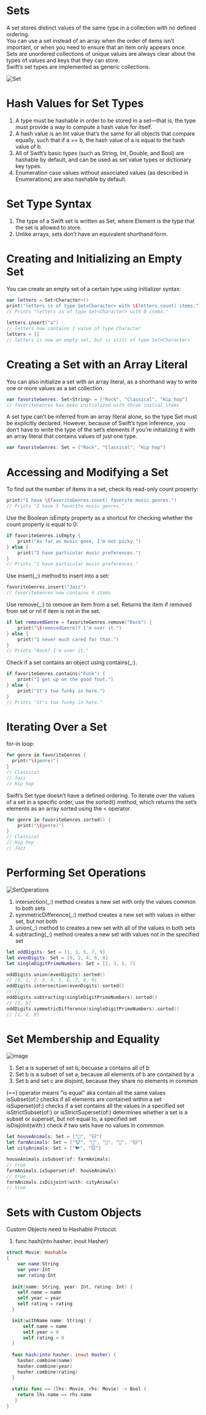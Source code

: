 # Sets
A set stores distinct values of the same type in a collection with no defined ordering.  
You can use a set instead of an array when the order of items isn’t important, or when you need to ensure that an item only appears once.  
Sets are unordered collections of unique values are always clear about the types of values and keys that they can store.  
Swift’s set types are implemented as generic collections.  

![Set](https://user-images.githubusercontent.com/89819167/131729428-eea1311e-fb1d-4f98-bd47-056f3f86af98.png)

# Hash Values for Set Types
1. A type must be hashable in order to be stored in a set—that is, the type must provide a way to compute a hash value for itself.  
2. A hash value is an Int value that’s the same for all objects that compare equally, such that if a == b, the hash value of a is equal to the hash value of b.  
3. All of Swift’s basic types (such as String, Int, Double, and Bool) are hashable by default, and can be used as set value types or dictionary key types.
4. Enumeration case values without associated values (as described in Enumerations) are also hashable by default.

# Set Type Syntax
1. The type of a Swift set is written as Set<Element>, where Element is the type that the set is allowed to store.  
2. Unlike arrays, sets don’t have an equivalent shorthand form.

# Creating and Initializing an Empty Set

You can create an empty set of a certain type using initializer syntax:
```swift
var letters = Set<Character>()
print("letters is of type Set<Character> with \(letters.count) items.")
// Prints "letters is of type Set<Character> with 0 items."  
  
letters.insert("a")
// letters now contains 1 value of type Character
letters = []
// letters is now an empty set, but is still of type Set<Character>
```

# Creating a Set with an Array Literal

You can also initialize a set with an array literal, as a shorthand way to write one or more values as a set collection.  
```swift 
var favoriteGenres: Set<String> = ["Rock", "Classical", "Hip hop"]
// favoriteGenres has been initialized with three initial items
```
  
A set type can’t be inferred from an array literal alone, so the type Set must be explicitly declared. However, because of Swift’s type inference, you don’t have to write the type of the set’s elements if you’re initializing it with an array literal that contains values of just one type.  

```swift 
var favoriteGenres: Set = ["Rock", "Classical", "Hip hop"]
```
  
# Accessing and Modifying a Set
To find out the number of items in a set, check its read-only count property:  
```swift
print("I have \(favoriteGenres.count) favorite music genres.")
// Prints "I have 3 favorite music genres."
```
  
Use the Boolean isEmpty property as a shortcut for checking whether the count property is equal to 0:  
```swift
if favoriteGenres.isEmpty {
    print("As far as music goes, I'm not picky.")
} else {
    print("I have particular music preferences.")
}
// Prints "I have particular music preferences."
```

Use insert(_:) method to insert into a set:
```swift
favoriteGenres.insert("Jazz")
// favoriteGenres now contains 4 items
```
  
Use remove(_:) to remove an item from a set. Returns the item if removed from set or nil if item is not in the set.  
```swift
if let removedGenre = favoriteGenres.remove("Rock") {
    print("\(removedGenre)? I'm over it.")
} else {
    print("I never much cared for that.")
}
// Prints "Rock? I'm over it."
```
  
Check if a set contains an object using contains(_:).
```swift
if favoriteGenres.contains("Funk") {
    print("I get up on the good foot.")
} else {
    print("It's too funky in here.")
}
// Prints "It's too funky in here."
```

# Iterating Over a Set
for-in loop:
```swift
for genre in favoriteGenres {
  print("\(genre)")
}
// Classical
// Jazz
// Hip hop
```
  
Swift’s Set type doesn’t have a defined ordering. To iterate over the values of a set in a specific order, use the sorted() method, which returns the set’s elements as an array sorted using the < operator.  
```swift
for genre in favoriteGenres.sorted() {
    print("\(genre)")
}
// Classical
// Hip hop
// Jazz
```

# Performing Set Operations

![SetOperations](https://user-images.githubusercontent.com/89819167/131910089-10a4495a-dfe7-4750-8c73-49d3c629a404.png)

1. intersection(_:) method creates a new set with only the values common to both sets
2. symmetricDifference(_:) method creates a new set with values in either set, but not both
3. union(_:) method to creates a new set with all of the values in both sets
4. subtracting(_:) method creates a new set with values not in the specified set

```swift
let oddDigits: Set = [1, 3, 5, 7, 9]
let evenDigits: Set = [0, 2, 4, 6, 8]
let singleDigitPrimeNumbers: Set = [2, 3, 5, 7]

oddDigits.union(evenDigits).sorted()
// [0, 1, 2, 3, 4, 5, 6, 7, 8, 9]
oddDigits.intersection(evenDigits).sorted()
// []
oddDigits.subtracting(singleDigitPrimeNumbers).sorted()
// [1, 9]
oddDigits.symmetricDifference(singleDigitPrimeNumbers).sorted()
// [1, 2, 9]
```

# Set Membership and Equality

![image](https://user-images.githubusercontent.com/89819167/131910993-92285c79-0166-4bcf-b1ca-15a98e2cbbd6.png)

1. Set a is superset of set b, becuase a contains all of b
2. Set b is a subset of set a, because all elements of b are contained by a
3. Set b and set c are disjoint, because they share no elements in common

(==) operator means "is equal" aka contain all the same values  
isSubset(of:) checks if all elements are contained within a set  
isSuperset(of:) checks if a set contains all the values in a specified set  
isStrictSubset(of:) or isStrictSuperset(of:) determines whether a set is a subset or superset, but not equal to, a specified set  
isDisjoint(with:) check if two sets have no values in commmon

```swift
let houseAnimals: Set = ["🐶", "🐱"]
let farmAnimals: Set = ["🐮", "🐔", "🐑", "🐶", "🐱"]
let cityAnimals: Set = ["🐦", "🐭"]

houseAnimals.isSubset(of: farmAnimals)
// true
farmAnimals.isSuperset(of: houseAnimals)
// true
farmAnimals.isDisjoint(with: cityAnimals)
// true
```

# Sets with Custom Objects

Custom Objects need to Hashable Protocol:  
1. func hash(into hasher: inout Hasher)

```swift 
struct Movie: Hashable
{
    var name:String
    var year:Int
    var rating:Int
    
  init(name: String, year: Int, rating: Int) {
    self.name = name
    self.year = year
    self.rating = rating
  }

  init(withName name: String) {
      self.name = name
      self.year = 0
      self.rating = 0
  }
  
  func hash(into hasher: inout Hasher) {
    hasher.combine(name)
    hasher.combine(year)
    hasher.combine(rating)
  }
  
  static func == (lhs: Movie, rhs: Movie) -> Bool {
    return lhs.name == rhs.name
   }
}
```
